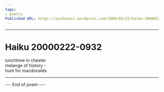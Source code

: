 ```yaml
---
tags: 
- poetry
Published URL: https://suchness1.wordpress.com/2000/02/22/haiku-20000222-0932/
---
```

---  
  
# Haiku 20000222-0932  
> 

lunchtime in chester  
melange of history -  
hunt for macdonalds  
  
---  
 --- End of poem ---